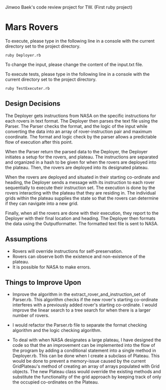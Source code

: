 Jinwoo Baek's code review project for TW. (First ruby project)

Mars Rovers
=======

To execute, please type in the following line in a console with the current directory set to the project directory.

    ruby Deployer.rb

To change the input, please change the content of the input.txt file.

To execute tests, please type in the following line in a console with the current directory set to the project directory.

    ruby TestExecuter.rb

Design Decisions
--------------

The Deployer gets instructions from NASA on the specific instructions for each rovers in text format. The Deployer then parses the text file using the Parser. The Parser checks the format, and the logic of the input while converting the data into an array of rover-instruction pair and maximum coordinate. The format and logic check by the parser allows a predictable flow of execution after this point.

When the Parser return the parsed data to the Deployer, the Deployer initiates a setup for the rovers, and plateau. The instructions are separated and organized in a hash to be given for when the rovers are deployed into the plateau. Then, the rovers are deployed into its designated plateau.

When the rovers are deployed and situated in their starting co-ordinate and heading, the Deployer sends a message with its instruction to each rover sequentially to execute their instruction set. The execution is done by the rovers interacting with the plateau that they are residing in. The individual grids within the plateau supplies the state so that the rovers can determine if they can navigate into a new grid.

Finally, when all the rovers are done with their execution, they report to the Deployer with their final location and heading. The Deployer then formats the data using the Outputformatter. The formatted text file is sent to NASA.

Assumptions
-----------

- Rovers will override instructions for self-preservation.
- Rovers can observe both the existence and non-existence of the plateau.
- It is possible for NASA to make errors.

Things to Improve Upon
--------------------

- Improve the algorithm in the extract_rover_and_instruction_set of Parser.rb. This algorithm checks if the new rover's starting co-ordinate interferes with a previously added rover's starting co-ordinate. I would improve the linear search to a tree search for when there is a larger number of rovers.

- I would refactor the Parser.rb file to separate the format checking algorithm and the logic checking algorithm.

- To deal with when NASA designates a large plateau, I have designed the code so that the an improvement can be implemented into the flow of the program by adding a conditional statement into a single method in Deployer.rb. This can be done when I create a subclass of Plateau. This would be done to prevent a memory-issue caused by the current GridPlateau's method of creating an array of arrays populated with Grid objects. The new Plateau class would override the existing methods and substitute the functionality of the grid approach by keeping track of only the occupied co-ordinates on the Plateau.